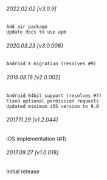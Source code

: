 ###### 2022.02.02 [v3.0.9]

```
Add air package
Update docs to use apm
```



###### 2020.03.23 [v3.0.006]

```
Android X migration (resolves #9)
```


###### 2019.08.16 [v2.0.002]

```
Android 64bit support (resolves #7)
Fixed optional permission requests 
Updated minimum iOS version to 9.0
```


###### 2017.11.29 [v1.2.044]

iOS implementation (#1)


###### 2017.09.27 [v1.0.018]

Initial release
